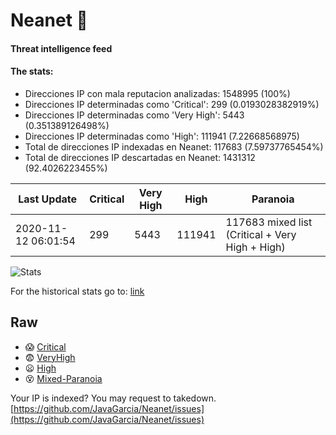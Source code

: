 # Neanet :hocho:
#### Threat intelligence feed
#### The stats:

- Direcciones IP con mala reputacion analizadas: 1548995 (100%)
- Direcciones IP determinadas como 'Critical':  299 (0.0193028382919%)
- Direcciones IP determinadas como 'Very High':  5443 (0.351389126498%)
- Direcciones IP determinadas como 'High':  111941 (7.22668568975)
- Total de direcciones IP indexadas en Neanet:  117683 (7.59737765454%)
- Total de direcciones IP descartadas en Neanet:  1431312 (92.4026223455%)

| Last Update | Critical | Very High | High | Paranoia |
| --- | --- | --- | --- | --- |
| 2020-11-12 06:01:54 | 299 | 5443 | 111941 | 117683 mixed list (Critical + Very High + High)|

![Stats](https://docs.google.com/spreadsheets/d/e/2PACX-1vSnaNMIXVabIpDJjufMlzH7poXnshF3mgd8Is1g9ytUEzVsP5my4Trn8f-xkoLLQ38xpL3HtmUexLo6/pubchart?oid=501124687&format=image)

For the historical stats go to: [link](/stats.csv)
## Raw
- :scream: [Critical](https://raw.githubusercontent.com/JavaGarcia/Neanet/master/blacklists/neanet_critical.txt)
- :fearful: [VeryHigh](https://raw.githubusercontent.com/JavaGarcia/Neanet/master/blacklists/neanet_veryHigh.txtt)
- :frowning: [High](https://raw.githubusercontent.com/JavaGarcia/Neanet/master/blacklists/neanet_high.txt)
- :dizzy_face: [Mixed-Paranoia](https://raw.githubusercontent.com/JavaGarcia/Neanet/master/blacklists/neanet_all.txt)


Your IP is indexed? You may request to takedown. [https://github.com/JavaGarcia/Neanet/issues](https://github.com/JavaGarcia/Neanet/issues)


































































































































































































































































































































































































































































































































































































































































































































































































































































































































































































































































































































































































































































































































































































































































































































































































































































































































































































































































































































































































































































































































































